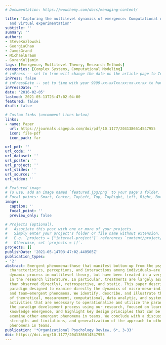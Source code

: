 ```yaml
---
# Documentation: https://wowchemy.com/docs/managing-content/

title: 'Capturing the multilevel dynamics of emergence: Computational modeling, simulation,
  and virtual experimentation'
subtitle: ''
summary: ''
authors:
- SteveKozlowski
- GeorgiaChao
- JamesGrand
- MichaelBraun
- GoranKuljanin
tags: [Emergence, Multilevel Theory, Research Methods]
categories: [Complex Systems, Computational Modeling]
# inPress -- set to true will change the date on the article page to In Press; set to false will show publication date
inPress: false
# inPressDate -- set to time with year 9999-xx-xxTxx:xx:xx-xx:xx to have article listed as "in press" on Publications page; set to '' and include a date in the 'date' field once published
inPressDate: ''
date: '2016-02-05'
lastmod: 2021-05-13T23:47:02-04:00
featured: false
draft: false

# Custom links (uncomment lines below)
links:
- name: Paper
  url: https://journals.sagepub.com/doi/pdf/10.1177/2041386614547955
  icon: file-pdf
  icon_pack: far

url_pdf: ''
url_code: ''
url_dataset: ''
url_poster: ''
url_project: ''
url_slides: ''
url_source: ''
url_video: ''

# Featured image
# To use, add an image named `featured.jpg/png` to your page's folder.
# Focal points: Smart, Center, TopLeft, Top, TopRight, Left, Right, BottomLeft, Bottom, BottomRight.
image:
  caption: ''
  focal_point: ''
  preview_only: false

# Projects (optional).
#   Associate this post with one or more of your projects.
#   Simply enter your project's folder or file name without extension.
#   E.g. `projects = ["internal-project"]` references `content/project/deep-learning/index.md`.
#   Otherwise, set `projects = []`.
projects: []
publishDate: '2021-05-14T03:47:02.440505Z'
publication_types:
- '2'
abstract: Emergent phenomena—those that manifest bottom-up from the psychological
  characteristics, perceptions, and interactions among individuals—are a fundamental
  dynamic process in multilevel theory, but have been treated in a very limited way
  in the research literature. In particular, treatments are largely assumed (rather
  than observed directly), retrospective, and static. This paper describes a research
  paradigm designed to examine directly the dynamics of micro-meso—individual, dyad,
  and team—emergent phenomena. We identify, describe, and illustrate the sequence
  of theoretical, measurement, computational, data analytic, and systematic research
  activities that are necessary to operationalize and utilize the paradigm. We illustrate
  the paradigm development process using our research, focused on learning and team
  knowledge emergence, and highlight key design principles that can be applied to
  examine other emergent phenomena in teams. We conclude with a discussion of contributions,
  strengths and limitations, and generalization of the approach to other emergent
  phenomena in teams.
publication: '*Organizational Psychology Review, 6*, 3-33'
doi: https://doi.org/10.1177/2041386614547955
---
```

